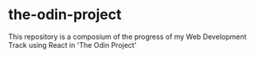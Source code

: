 # the-odin-project
This repository is a composium of the progress of my Web Development Track using React in 'The Odin Project'
